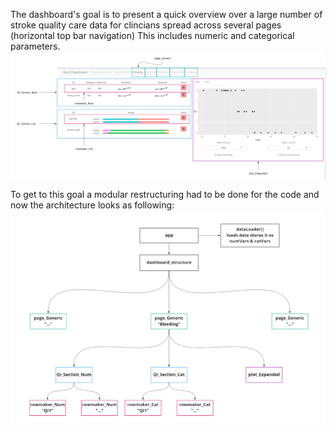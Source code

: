 The dashboard's goal is to present a quick overview over a large number of stroke quality care data for clincians spread across several pages (horizontal top bar navigation) 
This includes numeric and categorical parameters. 
![QI Real Data](Images/Update_29_06.png)

To get to this goal a modular restructuring had to be done for the code and now the architecture looks as following:
![Code Architecture](Images/Update_Arch_29_06.png)
